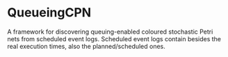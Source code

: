 # QueueingCPN
A framework for discovering queuing-enabled coloured stochastic Petri nets from scheduled event logs. Scheduled event logs contain besides the real execution times, also the planned/scheduled ones.
